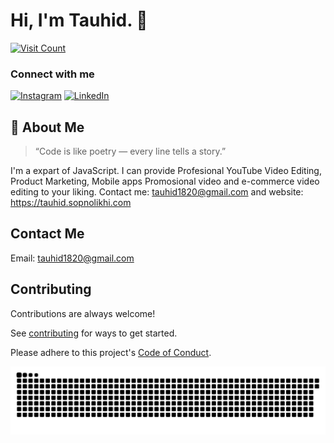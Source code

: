# Hi, I'm Tauhid. 👋

[![Visit Count](https://komarev.com/ghpvc/?username=tauhid080)](https://github.com/tauhid080)

### Connect with me

[![Instagram](https://img.shields.io/badge/Instagram-%23E4405F.svg?logo=Instagram&logoColor=white)](https://instagram.com/nisan_s09) [![LinkedIn](https://img.shields.io/badge/LinkedIn-%230077B5.svg?logo=linkedin&logoColor=white)](https://linkedin.com/in/tauhid080)

## 🚀 About Me

> “Code is like poetry — every line tells a story.”

I'm a expart of JavaScript. I can provide Profesional YouTube Video Editing, Product Marketing, Mobile apps Promosional video and e-commerce video editing to your liking. Contact me: tauhid1820@gmail.com and website: https://tauhid.sopnolikhi.com

## Contact Me

Email: tauhid1820@gmail.com

## Contributing

Contributions are always welcome!

See [contributing](./docs/contributing.md) for ways to get started.

Please adhere to this project's [Code of Conduct](./docs/CODE_OF_CONDUCT.md).

<picture>
  <source media="(prefers-color-scheme: dark)" srcset="https://raw.githubusercontent.com/tauhid080/tauhid080/snake/github-snake-dark.svg" />
  <source media="(prefers-color-scheme: light)" srcset="https://raw.githubusercontent.com/tauhid080/tauhid080/snake/github-snake.svg" />
  <img alt="github-snake" src="https://raw.githubusercontent.com/tauhid080/tauhid080/snake/github-snake.svg" />
</picture>
